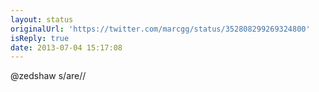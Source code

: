 ```yaml
---
layout: status
originalUrl: 'https://twitter.com/marcgg/status/352808299269324800'
isReply: true
date: 2013-07-04 15:17:08
---
```


@zedshaw s/are//
